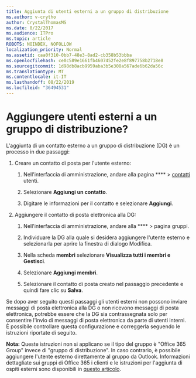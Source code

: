 ```yaml
---
title: Aggiunta di utenti esterni a un gruppo di distribuzione
ms.author: v-crytho
author: CrystalThomasMS
ms.date: 8/22/2017
ms.audience: ITPro
ms.topic: article
ROBOTS: NOINDEX, NOFOLLOW
localization_priority: Normal
ms.assetid: caa0f310-0bb7-48e3-8ad2-cb358b53bbba
ms.openlocfilehash: ce0c589e1661fb4607452fe2e8f897758b2718e8
ms.sourcegitcommit: 1d98db8acb9959aba3b5e308a567ade6b62da56c
ms.translationtype: MT
ms.contentlocale: it-IT
ms.lasthandoff: 08/22/2019
ms.locfileid: "36494531"
---
```

# <a name="add-external-users-to-a-distribution-group"></a>Aggiungere utenti esterni a un gruppo di distribuzione?

L'aggiunta di un contatto esterno a un gruppo di distribuzione (DG) è un processo in due passaggi:
  
1. Creare un contatto di posta per l'utente esterno:
    
    1. Nell'interfaccia di amministrazione, andare alla pagina **** > [contatti](https://admin.microsoft.com/adminportal/home#/Contact) utenti. 
    
    2. Selezionare **Aggiungi un contatto**.
    
    3. Digitare le informazioni per il contatto e selezionare **Aggiungi**.
    
2. Aggiungere il contatto di posta elettronica alla DG:
    
    1. Nell'interfaccia di amministrazione, andare alla **** > [](https://admin.microsoft.com/adminportal/home#/groups) pagina gruppi. 
    
    2. Individuare la DG alla quale si desidera aggiungere l'utente esterno e selezionarla per aprire la finestra di dialogo Modifica.
    
    3. Nella scheda **membri** selezionare **Visualizza tutti i membri e Gestisci**. 
    
    4. Selezionare **Aggiungi membri**.
    
    5. Selezionare il contatto di posta creato nel passaggio precedente e quindi fare clic su **Salva**.
    
Se dopo aver seguito questi passaggi gli utenti esterni non possono inviare messaggi di posta elettronica alla DG o non ricevono messaggi di posta elettronica, potrebbe essere che la DG sia contrassegnata solo per consentire l'invio di messaggi di posta elettronica da parte di utenti interni. È possibile controllare questa configurazione e correggerla seguendo le istruzioni [](https://support.office.com/article/Fix-email-delivery-issues-for-error-code-5-7-133-in-Office-365-991abc19-7756-438f-abcb-39f69b80f284.aspx)riportate di seguito.
  
 **Nota:** Queste istruzioni non si applicano se il tipo del gruppo è "Office 365 Group" invece di "gruppo di distribuzione". In caso contrario, è possibile aggiungere l'utente esterno direttamente al gruppo da Outlook. Informazioni dettagliate sui gruppi di Office 365 i clienti e le istruzioni per l'aggiunta di ospiti esterni sono disponibili in [questo articolo](https://support.office.com/article/Guest-access-in-Office-365-Groups-bfc7a840-868f-4fd6-a390-f347bf51aff6.aspx).
  